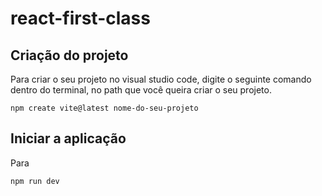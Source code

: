 # react-first-class

## Criação do projeto

<p>
  Para criar o seu projeto no visual studio code, digite o seguinte comando dentro do terminal, no path que você queira criar o seu projeto.
</p>

```shell
npm create vite@latest nome-do-seu-projeto
```

## Iniciar a aplicação

<p>
  Para
</p>

```bash
npm run dev
```

